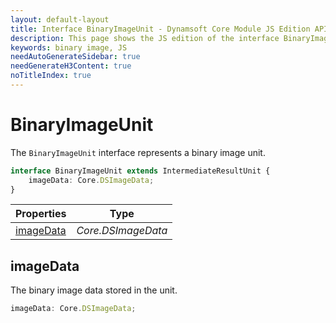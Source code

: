 ```yaml
---
layout: default-layout
title: Interface BinaryImageUnit - Dynamsoft Core Module JS Edition API Reference
description: This page shows the JS edition of the interface BinaryImageUnit in Dynamsoft Core Module.
keywords: binary image, JS
needAutoGenerateSidebar: true
needGenerateH3Content: true
noTitleIndex: true
---
```


# BinaryImageUnit

The `BinaryImageUnit` interface represents a binary image unit.

```typescript
interface BinaryImageUnit extends IntermediateResultUnit {
    imageData: Core.DSImageData;
} 
```

| Properties               | Type |
|----------------------|-------------|
| [imageData](#imagedata) | *Core.DSImageData* |

## imageData

The binary image data stored in the unit.

```typescript
imageData: Core.DSImageData;
```